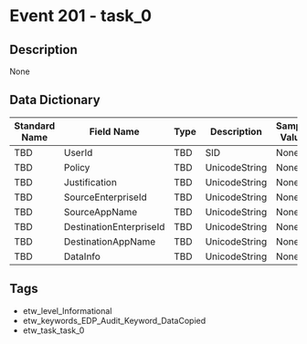 # Event 201 - task_0

## Description
None

## Data Dictionary
|Standard Name|Field Name|Type|Description|Sample Value|
|---|---|---|---|---|
|TBD|UserId|TBD|SID|None|None|
|TBD|Policy|TBD|UnicodeString|None|None|
|TBD|Justification|TBD|UnicodeString|None|None|
|TBD|SourceEnterpriseId|TBD|UnicodeString|None|None|
|TBD|SourceAppName|TBD|UnicodeString|None|None|
|TBD|DestinationEnterpriseId|TBD|UnicodeString|None|None|
|TBD|DestinationAppName|TBD|UnicodeString|None|None|
|TBD|DataInfo|TBD|UnicodeString|None|None|

## Tags
* etw_level_Informational
* etw_keywords_EDP_Audit_Keyword_DataCopied
* etw_task_task_0